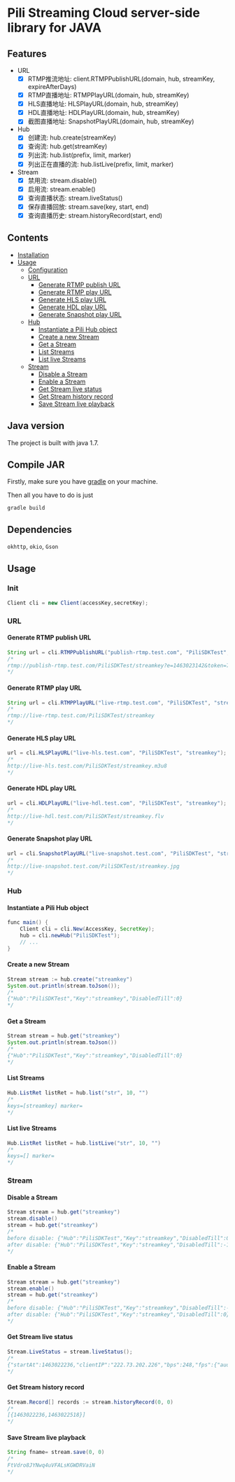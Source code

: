 # Pili Streaming Cloud server-side library for JAVA 

## Features

- URL
	- [x] RTMP推流地址: client.RTMPPublishURL(domain, hub, streamKey, expireAfterDays)
	- [x] RTMP直播地址: RTMPPlayURL(domain, hub, streamKey)
	- [x] HLS直播地址: HLSPlayURL(domain, hub, streamKey)
	- [x] HDL直播地址: HDLPlayURL(domain, hub, streamKey)
	- [x] 截图直播地址: SnapshotPlayURL(domain, hub, streamKey)
- Hub
	- [x] 创建流: hub.create(streamKey)
	- [x] 查询流: hub.get(streamKey)
	- [x] 列出流: hub.list(prefix, limit, marker)
	- [x] 列出正在直播的流: hub.listLive(prefix, limit, marker)
- Stream
	- [x] 禁用流: stream.disable()
	- [x] 启用流: stream.enable()
 	- [x] 查询直播状态: stream.liveStatus()
	- [x] 保存直播回放: stream.save(key, start, end)
	- [x] 查询直播历史: stream.historyRecord(start, end)

## Contents

- [Installation](#installation)
- [Usage](#usage)
    - [Configuration](#configuration)
	- [URL](#url)
		- [Generate RTMP publish URL](#generate-rtmp-publish-url)
		- [Generate RTMP play URL](#generate-rtmp-play-url)
		- [Generate HLS play URL](#generate-hls-play-url)
		- [Generate HDL play URL](#generate-hdl-play-url)
		- [Generate Snapshot play URL](#generate-snapshot-play-url)
	- [Hub](#hub)
		- [Instantiate a Pili Hub object](#instantiate-a-pili-hub-object)
		- [Create a new Stream](#create-a-new-stream)
		- [Get a Stream](#get-a-stream)
		- [List Streams](#list-streams)
		- [List live Streams](#list-live-streams)
	- [Stream](#stream)
		- [Disable a Stream](#disable-a-stream)
		- [Enable a Stream](#enable-a-stream)
		- [Get Stream live status](#get-stream-live-status)
		- [Get Stream history record](#get-stream-history-record)
		- [Save Stream live playback](#save-stream-live-playback)

## Java version

The project is built with java 1.7.

## Compile JAR

Firstly, make sure you have [gradle](http://gradle.org/gradle-download/) on your machine.

Then all you have to do is just 

```
gradle build
```

## Dependencies

`okhttp`, `okio`, `Gson`

## Usage

### Init

```java
Client cli = new Client(accessKey,secretKey);
```

### URL

#### Generate RTMP publish URL

```java
String url = cli.RTMPPublishURL("publish-rtmp.test.com", "PiliSDKTest", "streamkey", 60);
/*
rtmp://publish-rtmp.test.com/PiliSDKTest/streamkey?e=1463023142&token=7O7hf7Ld1RrC_fpZdFvU8aCgOPuhw2K4eapYOdII:-5IVlpFNNGJHwv-2qKwVIakC0ME=
*/
```

#### Generate RTMP play URL

```java
String url = cli.RTMPPlayURL("live-rtmp.test.com", "PiliSDKTest", "streamkey");
/*
rtmp://live-rtmp.test.com/PiliSDKTest/streamkey
*/
```

#### Generate HLS play URL

```java
url = cli.HLSPlayURL("live-hls.test.com", "PiliSDKTest", "streamkey");
/*
http://live-hls.test.com/PiliSDKTest/streamkey.m3u8
*/
```

#### Generate HDL play URL

```java
url = cli.HDLPlayURL("live-hdl.test.com", "PiliSDKTest", "streamkey");
/*
http://live-hdl.test.com/PiliSDKTest/streamkey.flv
*/
```

#### Generate Snapshot play URL

```java
url = cli.SnapshotPlayURL("live-snapshot.test.com", "PiliSDKTest", "streamkey");
/*
http://live-snapshot.test.com/PiliSDKTest/streamkey.jpg
*/
```

### Hub

#### Instantiate a Pili Hub object

```java
func main() {
	Client cli = cli.New(AccessKey, SecretKey);
	hub = cli.newHub("PiliSDKTest");
	// ...
}
```

#### Create a new Stream

```java
Stream stream := hub.create("streamkey")
System.out.println(stream.toJson());
/*
{"Hub":"PiliSDKTest","Key":"streamkey","DisabledTill":0}
*/
```

#### Get a Stream

```java
Stream stream = hub.get("streamkey")
System.out.println(stream.toJson())
/*
{"Hub":"PiliSDKTest","Key":"streamkey","DisabledTill":0}
*/
```

#### List Streams

```java
Hub.ListRet listRet = hub.list("str", 10, "")
/*
keys=[streamkey] marker=
*/
```

#### List live Streams

```java
Hub.ListRet listRet = hub.listLive("str", 10, "")
/*
keys=[] marker=
*/
```

### Stream

#### Disable a Stream

```java
Stream stream = hub.get("streamkey")
stream.disable()
stream = hub.get("streamkey")
/*
before disable: {"Hub":"PiliSDKTest","Key":"streamkey","DisabledTill":0}
after disable: {"Hub":"PiliSDKTest","Key":"streamkey","DisabledTill":-1}
*/
```


#### Enable a Stream

```java
Stream stream = hub.get("streamkey")
stream.enable()
stream = hub.get("streamkey")
/*
before disable: {"Hub":"PiliSDKTest","Key":"streamkey","DisabledTill":-1}
after disable: {"Hub":"PiliSDKTest","Key":"streamkey","DisabledTill":0}
*/
```

#### Get Stream live status

```java
Stream.LiveStatus = stream.liveStatus();
/*
{"startAt":1463022236,"clientIP":"222.73.202.226","bps":248,"fps":{"audio":45,"vedio":28,"data":0}}
*/
```

#### Get Stream history record

```java
Stream.Record[] records := stream.historyRecord(0, 0)
/*
[{1463022236,1463022518}]
*/
```

#### Save Stream live playback

```java
String fname= stream.save(0, 0)
/*
FtVdro8JYNwq4uVFALsKGWDRVaiN
*/
```
